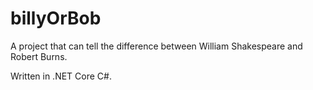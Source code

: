 # billyOrBob

A project that can tell the difference between William Shakespeare and Robert Burns.

Written in .NET Core C#.
